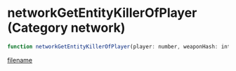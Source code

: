 # networkGetEntityKillerOfPlayer (Category network)

```js
function networkGetEntityKillerOfPlayer(player: number, weaponHash: intPtr): Array
```

[filename](networkGetEntityKillerOfPlayer_m.md ':include')